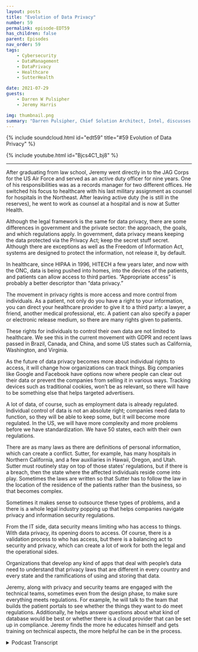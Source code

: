 ```yaml
---
layout: posts
title: "Evolution of Data Privacy"
number: 59
permalink: episode-EDT59
has_children: false
parent: Episodes
nav_order: 59
tags:
    - Cybersecurity
    - DataManagement
    - DataPrivacy
    - Healthcare
    - SutterHealth

date: 2021-07-29
guests:
    - Darren W Pulsipher
    - Jeremy Harris

img: thumbnail.png
summary: "Darren Pulsipher, Chief Solution Architect, Intel, discusses what data privacy really means and its future direction with Jeremy Harris, Assistant General Counsel – Privacy/Information Security, at Sutter Health."
---
```


{% include soundcloud.html id="edt59" title="#59 Evolution of Data Privacy" %}

{% include youtube.html id="Bjcs4C1_bj8" %}

---

After graduating from law school, Jeremy went directly in to the JAG Corps for the US Air Force and served as an active duty officer for nine years. One of his responsibilities was as a records manager for two different offices. He switched his focus to healthcare with his last military assignment as counsel for hospitals in the Northeast. After leaving active duty (he is still in the reserves), he went to work as counsel at a hospital and is now at Sutter Health.

Although the legal framework is the same for data privacy, there are some differences in government and the private sector: the approach, the goals, and which regulations apply. In government, data privacy means keeping the data protected via the Privacy Act; keep the secret stuff secret. Although there are exceptions as well as the Freedom of Information Act, systems are designed to protect the information, not release it, by default.

In healthcare, since HIPAA in 1996, HITECH a few years later, and now with the ONC, data is being pushed into homes, into the devices of the patients, and patients can allow access to third parties. “Appropriate access” is probably a better descriptor than “data privacy.”

The movement in privacy rights is more access and more control from individuals. As a patient, not only do you have a right to your information, you can direct your healthcare provider to give it to a third party: a lawyer, a friend, another medical professional, etc. A patient can also specify a paper or electronic release medium, so there are many rights given to patients.

These rights for individuals to control their own data are not limited to healthcare. We see this in the current movement with GDPR and recent laws passed in Brazil, Canada, and China, and some US states such as California, Washington, and Virginia.

As the future of data privacy becomes more about individual rights to access, it will change how organizations can track things. Big companies like Google and Facebook have options now where people can clear out their data or prevent the companies from selling it in various ways. Tracking devices such as traditional cookies, won’t be as relevant, so there will have to be something else that helps targeted advertisers.

A lot of data, of course, such as employment data is already regulated. Individual control of data is not an absolute right; companies need data to function, so they will be able to keep some, but it will become more regulated. In the US, we will have more complexity and more problems before we have standardization. We have 50 states, each with their own regulations.

There are as many laws as there are definitions of personal information, which can create a conflict. Sutter, for example, has many hospitals in Northern California, and a few auxiliaries in Hawaii, Oregon, and Utah. Sutter must routinely stay on top of those states’ regulations, but if there is a breach, then the state where the affected individuals reside come into play. Sometimes the laws are written so that Sutter has to follow the law in the location of the residence of the patients rather than the business, so that becomes complex.

Sometimes it makes sense to outsource these types of problems, and a there is a whole legal industry popping up that helps companies navigate privacy and information security regulations.

From the IT side, data security means limiting who has access to things. With data privacy, its opening doors to access. Of course, there is a validation process to who has access, but there is a balancing act to security and privacy, which can create a lot of work for both the legal and the operational sides.

Organizations that develop any kind of apps that deal with people’s data need to understand that privacy laws that are different in every country and every state and the ramifications of using and storing that data.

Jeremy, along with privacy and security teams are engaged with the technical teams, sometimes even from the design phase, to make sure everything meets regulations. For example, he will talk to the team that builds the patient portals to see whether the things they want to do meet regulations. Additionally, he helps answer questions about what kind of database would be best or whether there is a cloud provider that can be set up in compliance. Jeremy finds the more he educates himself and gets training on technical aspects, the more helpful he can be in the process. 




<details>
<summary> Podcast Transcript </summary>

<p></p>

</details>
